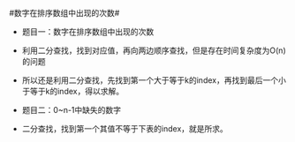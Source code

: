 #数字在排序数组中出现的次数#

*   题目一：数字在排序数组中出现的次数
*   利用二分查找，找到对应值，再向两边顺序查找，但是存在时间复杂度为O(n)的问题
*   所以还是利用二分查找，先找到第一个大于等于k的index，再找到最后一个小于等于k的index，得以求解。

*   题目二：0~n-1中缺失的数字
*   二分查找，找到第一个其值不等于下表的index，就是所求。
